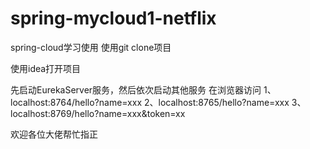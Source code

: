 # spring-mycloud1-netflix
spring-cloud学习使用
使用git clone项目

使用idea打开项目

先启动EurekaServer服务，然后依次启动其他服务
在浏览器访问
1、localhost:8764/hello?name=xxx
2、localhost:8765/hello?name=xxx
3、localhost:8769/hello?name=xxx&token=xx

欢迎各位大佬帮忙指正
